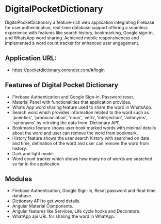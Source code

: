 # DigitalPocketDictionary

DigitalPocketDictionary a feature-rich web application integrating Firebase for user authentication, real-time database support offering a seamless experience with features like search history, bookmarking, Google sign-in, and WhatsApp word sharing. Achieved mobile responsiveness and implemented a word count tracker for enhanced user engagement.

## Application URL:
  - https://pocketdictionary.onrender.com/#/login

## Features of Digital Pocket Dictionary
  - Firebase Authentication and Google Sign-in, Password reset.
  - Material Panel with functionalities that application provides.
  - Whats App word sharing feature used to share the word in WhatsApp.
  - Search word which provides information related to the word such as 'poentics', 'pronounciation', 'noun', 'verb', 'interjection', 'antonyms', 'synonyms' by retriving the data from 'Dictionary API'.
  - Bookmarks feature shows user book marked words with minimal details about the word and user can remove the word from bookmark.
  - History feature shows the user search history with searched on date and time, defination of the word and user can remove the word from history.
  - Dark and light mode.
  - Word count tracker which shows how many no of words are searched so far in the application.

## Modules
  -  Firebase Authentication, Google Sign-in, Reset password and Real-time database.
  -  Dictionary API to get word details.
  -  Angular Material Components.
  -  Angular features like Services, Life cycle hooks and Decorators.
  -  WhatApp api URL for sharing the word in WhatApp.


